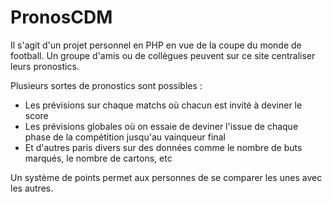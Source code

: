 # PronosCDM
Il s'agit d'un projet personnel en PHP en vue de la coupe du monde de football. Un groupe d'amis ou de collègues peuvent sur ce site centraliser leurs pronostics.

Plusieurs sortes de pronostics sont possibles :
* Les prévisions sur chaque matchs où chacun est invité à deviner le score
* Les prévisions globales où on essaie de deviner l'issue de chaque phase de la compétition jusqu'au vainqueur final
* Et d'autres paris divers sur des données comme le nombre de buts marqués, le nombre de cartons, etc

Un système de points permet aux personnes de se comparer les unes avec les autres.
